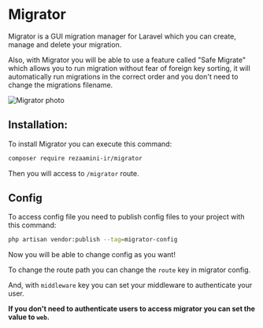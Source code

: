 # Migrator
Migrator is a GUI migration manager for Laravel which you can create, manage and delete your migration.

Also, with Migrator you will be able to use a feature called "Safe Migrate" which allows you to run migration without fear of foreign key sorting, it will automatically run migrations in the correct order and you don't need to change the migrations filename.

![Migrator photo](https://user-images.githubusercontent.com/86796762/148734667-b50955b3-e8d8-4a6d-8057-8a1c293eb75a.png)
## Installation:

To install Migrator you can execute this command:
```bash
composer require rezaamini-ir/migrator
```

Then you will access to `/migrator` route.

## Config
To access config file you need to publish config files to your project with this command:
```bash
php artisan vendor:publish --tag=migrator-config
```

Now you will be able to change config as you want!

To change the route path you can change the `route` key in migrator config.

And, with `middleware` key you can set your middleware to authenticate your user.

**If you don't need to authenticate users to access migrator you can set the value to `web`.**
